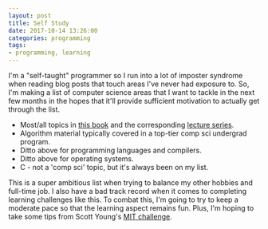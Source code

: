 ```yaml
---
layout: post
title: Self Study
date: 2017-10-14 13:26:00
categories: programming
tags:
- programming, learning
---
```


I'm a "self-taught" programmer so I run into a lot of imposter syndrome when reading blog posts that touch areas I've never had exposure to. So, I'm making a list of computer science areas that I want to tackle in the next few months in the hopes that it'll provide sufficient motivation to actually get through the list.

- Most/all topics in [this book](https://courses.csail.mit.edu/6.042/spring17/mcs.pdf) and the corresponding [lecture series](https://ocw.mit.edu/courses/electrical-engineering-and-computer-science/6-042j-mathematics-for-computer-science-fall-2010/).
- Algorithm material typically covered in a top-tier comp sci undergrad program.
- Ditto above for programming languages and compilers.
- Ditto above for operating systems.
- C - not a 'comp sci' topic, but it's always been on my list.

This is a super ambitious list when trying to balance my other hobbies and full-time job. I also have a bad track record when it comes to completing learning challenges like this. To combat this, I'm going to try to keep a moderate pace so that the learning aspect remains fun. Plus, I'm hoping to take some tips from Scott Young's [MIT challenge](https://www.scotthyoung.com/blog/myprojects/mit-challenge-2/).
